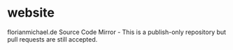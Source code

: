 # website
florianmichael.de Source Code Mirror - This is a publish-only repository but pull requests are still accepted.
